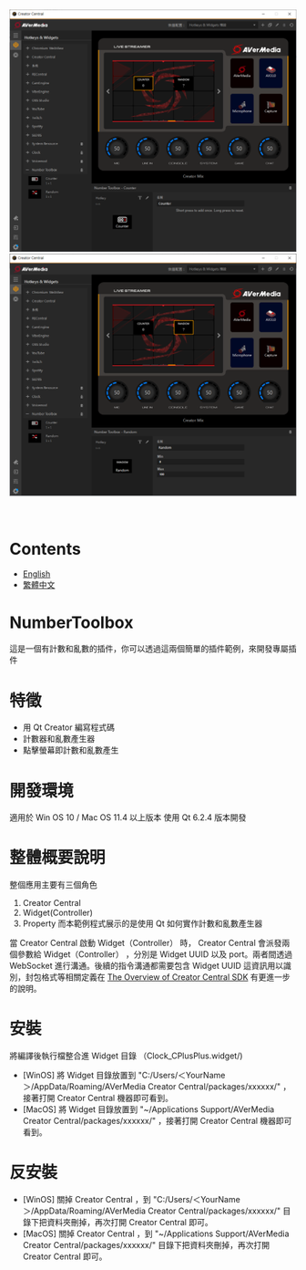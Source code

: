 <br/>
<br/>
<div align="center">
    <img src="Source/images/counter.png" style="zoom:80%"/>
  <img src="Source/images/random.png" style="zoom:80%"/>
</div>
<br/>
<br/>

# Contents
- [English](#Description)
- [繁體中文](#描述)

# NumberToolbox
這是一個有計數和亂數的插件，你可以透過這兩個簡單的插件範例，來開發專屬插件

# **特徵**
* 用 Qt Creator 編寫程式碼
* 計數器和亂數產生器
* 點擊螢幕即計數和亂數產生

# **開發環境**
適用於 Win OS 10 / Mac OS 11.4 以上版本
使用 Qt 6.2.4 版本開發

# **整體概要說明**
整個應用主要有三個角色
1. Creator Central
2. Widget(Controller)
3. Property
而本範例程式展示的是使用 Qt 如何實作計數和亂數產生器

當 Creator Central 啟動 Widget（Controller） 時， Creator Central 會派發兩個參數給 Widget（Controller） ，分別是 Widget UUID 以及 port。兩者間透過 WebSocket 進行溝通。後續的指令溝通都需要包含 Widget UUID 這資訊用以識別，封包格式等相關定義在 [The Overview of Creator Central SDK](https://github.com/AVerMedia-Technologies-Inc/CreatorCentralSDK) 有更進一步的說明。

# **安裝**
將編譯後執行檔整合進 Widget 目錄 （Clock_CPlusPlus.widget/)
* [WinOS]
將 Widget 目錄放置到 "C:/Users/＜YourName＞/AppData/Roaming/AVerMedia Creator Central/packages/xxxxxx/" ，接著打開 Creator Central 機器即可看到。
* [MacOS]
將 Widget 目錄放置到 "~/Applications Support/AVerMedia Creator Central/packages/xxxxxx/" ，接著打開 Creator Central 機器即可看到。

# **反安裝**
* [WinOS]
關掉 Creator Central ，到 "C:/Users/＜YourName＞/AppData/Roaming/AVerMedia Creator Central/packages/xxxxxx/" 目錄下把資料夾刪掉，再次打開 Creator Central 即可。
* [MacOS]
關掉 Creator Central ，到 "~/Applications Support/AVerMedia Creator Central/packages/xxxxxx/" 目錄下把資料夾刪掉，再次打開 Creator Central 即可。

